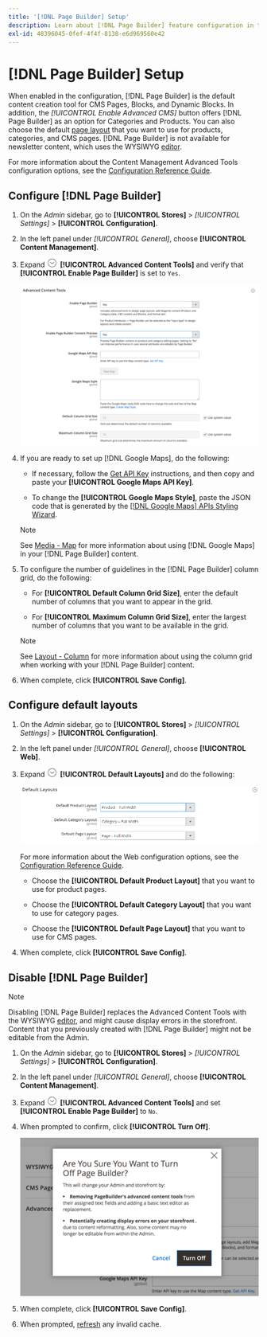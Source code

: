 ```yaml
---
title: '[!DNL Page Builder] Setup'
description: Learn about [!DNL Page Builder] feature configuration in the Admin for Adobe Commerce and Magento Open Source.
exl-id: 48396045-0fef-4f4f-8138-e6d969560e42
---
```

# [!DNL Page Builder] Setup

When enabled in the configuration, [!DNL Page Builder] is the default content creation tool for CMS Pages, Blocks, and Dynamic Blocks. In addition, the _[!UICONTROL Enable Advanced CMS]_ button offers [!DNL Page Builder] as an option for Categories and Products. You can also choose the default [page layout](../content-design/page-layout.md) that you want to use for products, categories, and CMS pages. [!DNL Page Builder] is not available for newsletter content, which uses the WYSIWYG [editor](../content-design/editor.md).

For more information about the Content Management Advanced Tools configuration options, see the [Configuration Reference Guide](https://docs.magento.com/user-guide/configuration/general/content-management.html).

## Configure [!DNL Page Builder]

1. On the _Admin_ sidebar, go to **[!UICONTROL Stores]** > _[!UICONTROL Settings]_ > **[!UICONTROL Configuration]**.

1. In the left panel under _[!UICONTROL General]_, choose **[!UICONTROL Content Management]**.

1. Expand ![Expansion selector](../assets/icon-display-expand.png) **[!UICONTROL Advanced Content Tools]** and verify that **[!UICONTROL Enable Page Builder]** is set to `Yes`.

   ![Advanced Content Tools](./assets/content-management-advanced-content-tools.png)<!-- zoom -->

1. If you are ready to set up [!DNL Google Maps], do the following:

   - If necessary, follow the [Get API Key][1] instructions, and then copy and paste your **[!UICONTROL Google Maps API Key]**.

   - To change the **[!UICONTROL Google Maps Style]**, paste the JSON code that is generated by the [[!DNL Google Maps] APIs Styling Wizard][2].

   >[!NOTE]
   >
   >See [Media - Map](map.md) for more information about using [!DNL Google Maps] in your [!DNL Page Builder] content.

1. To configure the number of guidelines in the [!DNL Page Builder] column grid, do the following:

   - For **[!UICONTROL Default Column Grid Size]**, enter the default number of columns that you want to appear in the grid.

   - For **[!UICONTROL Maximum Column Grid Size]**, enter the largest number of columns that you want to be available in the grid.

   >[!NOTE]
   >
   >See [Layout - Column](column.md) for more information about using the column grid when working with your [!DNL Page Builder] content.

1. When complete, click **[!UICONTROL Save Config]**.

## Configure default layouts

1. On the _Admin_ sidebar, go to **[!UICONTROL Stores]** > _[!UICONTROL Settings]_ > **[!UICONTROL Configuration]**.

1. In the left panel under _[!UICONTROL General]_, choose **[!UICONTROL Web]**.

1. Expand ![Expansion selector](../assets/icon-display-expand.png) **[!UICONTROL Default Layouts]** and do the following:

   ![Default Layouts](./assets/web-default-layouts.png)<!-- zoom -->

   For more information about the Web configuration options, see the [Configuration Reference Guide](https://docs.magento.com/user-guide/configuration/general/web.html#default-layouts).

   - Choose the **[!UICONTROL Default Product Layout]** that you want to use for product pages.

   - Choose the **[!UICONTROL Default Category Layout]** that you want to use for category pages.

   - Choose the **[!UICONTROL Default Page Layout]** that you want to use for CMS pages.

1. When complete, click **[!UICONTROL Save Config]**.

## Disable [!DNL Page Builder]

>[!NOTE]
>
>Disabling [!DNL Page Builder] replaces the Advanced Content Tools with the WYSIWYG [editor](../content-design/editor.md), and might cause display errors in the storefront. Content that you previously created with [!DNL Page Builder] might not be editable from the Admin.

1. On the _Admin_ sidebar, go to **[!UICONTROL Stores]** > _[!UICONTROL Settings]_ > **[!UICONTROL Configuration]**.

1. In the left panel under _[!UICONTROL General]_, choose **[!UICONTROL Content Management]**.

1. Expand ![Expansion selector](../assets/icon-display-expand.png) **[!UICONTROL Advanced Content Tools]** and set **[!UICONTROL Enable Page Builder]** to `No`.

1. When prompted to confirm, click **[!UICONTROL Turn Off]**.

   ![Turn off [!DNL Page Builder] - confirm](./assets/disable-page-builder-popup.png)<!-- zoom -->

1. When complete, click **[!UICONTROL Save Config]**.

1. When prompted, [refresh](https://docs.magento.com/user-guide/system/cache-management.html) any invalid cache.

[1]: https://developers.google.com/maps/documentation/javascript/get-api-key
[2]: https://mapstyle.withgoogle.com/
